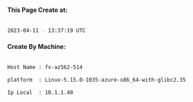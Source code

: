 
   
#### This Page Create at:

```bash

2023-04-11 - 13:37:19 UTC

```

#### Create By Machine:

```bash

Host Name : fv-az562-514

platform  : Linux-5.15.0-1035-azure-x86_64-with-glibc2.35

Ip Local  : 10.1.1.40

```

